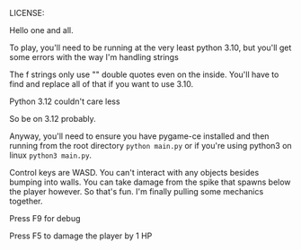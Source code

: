 LICENSE: 

Hello one and all. 

To play, you'll need to be running at the very least python 3.10, but you'll get some errors with the way I'm handling strings

The f strings only use "" double quotes even on the inside. You'll have to find and replace all of that if you want to use 3.10.

Python 3.12 couldn't care less

So be on 3.12 probably.

Anyway, you'll need to ensure you have pygame-ce installed and then running from the root directory ``` python main.py ``` or if you're using python3 on 
linux ``` python3 main.py ```.

Control keys are WASD. You can't interact with any objects besides bumping into walls. You can take damage from the spike that spawns below the player however.
So that's fun. I'm finally pulling some mechanics together. 

Press F9 for debug

Press F5 to damage the player by 1 HP